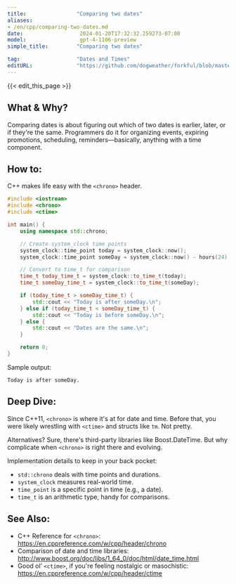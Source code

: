```yaml
---
title:                "Comparing two dates"
aliases:
- /en/cpp/comparing-two-dates.md
date:                  2024-01-20T17:32:32.259273-07:00
model:                 gpt-4-1106-preview
simple_title:         "Comparing two dates"

tag:                  "Dates and Times"
editURL:              "https://github.com/dogweather/forkful/blob/master/content/en/cpp/comparing-two-dates.md"
---
```


{{< edit_this_page >}}

## What & Why?
Comparing dates is about figuring out which of two dates is earlier, later, or if they're the same. Programmers do it for organizing events, expiring promotions, scheduling, reminders—basically, anything with a time component.

## How to:
C++ makes life easy with the `<chrono>` header.

```C++
#include <iostream>
#include <chrono>
#include <ctime>

int main() {
    using namespace std::chrono;

    // Create system_clock time points
    system_clock::time_point today = system_clock::now();
    system_clock::time_point someDay = system_clock::now() - hours(24); // Yesterday

    // Convert to time_t for comparison
    time_t today_time_t = system_clock::to_time_t(today);
    time_t someDay_time_t = system_clock::to_time_t(someDay);

    if (today_time_t > someDay_time_t) {
        std::cout << "Today is after someDay.\n";
    } else if (today_time_t < someDay_time_t) {
        std::cout << "Today is before someDay.\n";
    } else {
        std::cout << "Dates are the same.\n";
    }

    return 0;
}
```

Sample output:

```
Today is after someDay.
```

## Deep Dive:
Since C++11, `<chrono>` is where it's at for date and time. Before that, you were likely wrestling with `<ctime>` and structs like `tm`. Not pretty.

Alternatives? Sure, there's third-party libraries like Boost.DateTime. But why complicate when `<chrono>` is right there and evolving.

Implementation details to keep in your back pocket:
- `std::chrono` deals with time points and durations.
- `system_clock` measures real-world time.
- `time_point` is a specific point in time (e.g., a date).
- `time_t` is an arithmetic type, handy for comparisons.

## See Also:
- C++ Reference for `<chrono>`: https://en.cppreference.com/w/cpp/header/chrono
- Comparison of date and time libraries: http://www.boost.org/doc/libs/1_64_0/doc/html/date_time.html
- Good ol’ `<ctime>`, if you're feeling nostalgic or masochistic: https://en.cppreference.com/w/cpp/header/ctime
